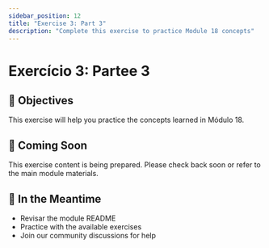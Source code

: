 ```yaml
---
sidebar_position: 12
title: "Exercise 3: Part 3"
description: "Complete this exercise to practice Module 18 concepts"
---
```


# Exercício 3: Partee 3

## 🎯 Objectives

This exercise will help you practice the concepts learned in Módulo 18.

## 📝 Coming Soon

This exercise content is being prepared. Please check back soon or refer to the main module materials.

## 🚀 In the Meantime

- Revisar the module README
- Practice with the available exercises
- Join our community discussions for help
